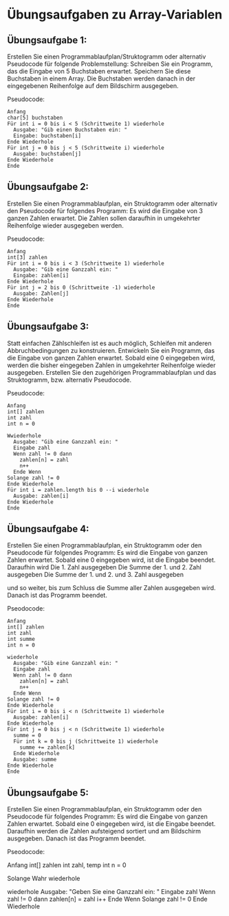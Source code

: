 # Übungsaufgaben zu Array-Variablen

## Übungsaufgabe 1:
Erstellen Sie einen Programmablaufplan/Struktogramm oder alternativ Pseudocode für folgende Problemstellung:
Schreiben Sie ein Programm, das die Eingabe von 5 Buchstaben erwartet. Speichern Sie diese Buchstaben in einem Array. Die Buchstaben werden danach in der eingegebenen Reihenfolge auf dem Bildschirm ausgegeben.

Pseudocode:
```
Anfang
char[5] buchstaben
Für int i = 0 bis i < 5 (Schrittweite 1) wiederhole
  Ausgabe: "Gib einen Buchstaben ein: "
  Eingabe: buchstaben[i]
Ende Wiederhole
Für int j = 0 bis j < 5 (Schrittweite i) wiederhole
  Ausgabe: buchstaben[j]
Ende Wiederhole
Ende
```

## Übungsaufgabe 2:
Erstellen Sie einen Programmablaufplan, ein Struktogramm oder alternativ den Pseudocode für folgendes Programm: Es wird die Eingabe von 3 ganzen Zahlen erwartet. Die Zahlen sollen daraufhin in umgekehrter Reihenfolge wieder ausgegeben werden.

Pseudocode:
```
Anfang
int[3] zahlen
Für int i = 0 bis i < 3 (Schrittweite 1) wiederhole
  Ausgabe: "Gib eine Ganzzahl ein: "
  Eingabe: zahlen[i]
Ende Wiederhole
Für int j = 2 bis 0 (Schrittweite -1) wiederhole
  Ausgabe: Zahlen[j]
Ende Wiederhole
Ende
```

## Übungsaufgabe 3:
Statt einfachen Zählschleifen ist es auch möglich, Schleifen mit anderen Abbruchbedingungen zu konstruieren. Entwickeln Sie ein Programm, das die Eingabe von ganzen Zahlen erwartet. Sobald eine 0 eingegeben wird, werden die bisher eingegeben Zahlen in umgekehrter Reihenfolge wieder ausgegeben. Erstellen Sie den zugehörigen Programmablaufplan und das Struktogramm, bzw. alternativ Pseudocode.

Pseudocode:
```
Anfang
int[] zahlen
int zahl
int n = 0

Wwiederhole
  Ausgabe: "Gib eine Ganzzahl ein: "
  Eingabe zahl
  Wenn zahl != 0 dann
    zahlen[n] = zahl
    n++
  Ende Wenn
Solange zahl != 0
Ende Wiederhole
Für int i = zahlen.length bis 0 --i wiederhole
  Ausgabe: zahlen[i]
Ende Wiederhole
Ende
```

## Übungsaufgabe 4:
Erstellen Sie einen Programmablaufplan, ein Struktogramm oder den Pseudocode für folgendes Programm: Es wird die Eingabe von ganzen Zahlen erwartet. Sobald eine 0 eingegeben wird, ist die Eingabe beendet. Daraufhin wird 
Die 1. Zahl ausgegeben
Die Summe der 1. und 2. Zahl ausgegeben
Die Summe der 1. und 2. und 3. Zahl ausgegeben

und so weiter, bis zum Schluss die Summe aller Zahlen ausgegeben wird. Danach ist das Programm beendet.

Pseodocode:
```
Anfang
int[] zahlen
int zahl
int summe
int n = 0

wiederhole
  Ausgabe: "Gib eine Ganzzahl ein: "
  Eingabe zahl
  Wenn zahl != 0 dann
    zahlen[n] = zahl
    n++
  Ende Wenn
Solange zahl != 0
Ende Wiederhole
Für int i = 0 bis i < n (Schrittweite 1) wiederhole
  Ausgabe: zahlen[i]
Ende Wiederhole
Für int j = 0 bis j < n (Schrittweite 1) wiederhole
  summe = 0
  Für int k = 0 bis j (Schrittweite 1) wiederhole
    summe += zahlen[k]
  Ende Wiederhole
  Ausgabe: summe
Ende Wiederhole
Ende
```

## Übungsaufgabe 5:
Erstellen Sie einen Programmablaufplan, ein Struktogramm oder den Pseudocode für folgendes Programm: Es wird die Eingabe von ganzen Zahlen erwartet. Sobald eine 0 eingegeben wird, ist die Eingabe beendet. Daraufhin werden die Zahlen aufsteigend sortiert und am Bildschirm ausgegeben. Danach ist das Programm beendet.

Pseodocode:

Anfang
int[] zahlen
int zahl, temp
int n = 0

Solange Wahr wiederhole

wiederhole
  Ausgabe: "Geben Sie eine Ganzzahl ein: "
  Eingabe zahl
  Wenn zahl != 0 dann
    zahlen[n] = zahl
    i++
  Ende Wenn
Solange zahl != 0
Ende Wiederhole